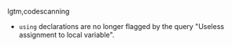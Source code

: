lgtm,codescanning
* `using` declarations are no longer flagged by the query "Useless assignment to local variable".
